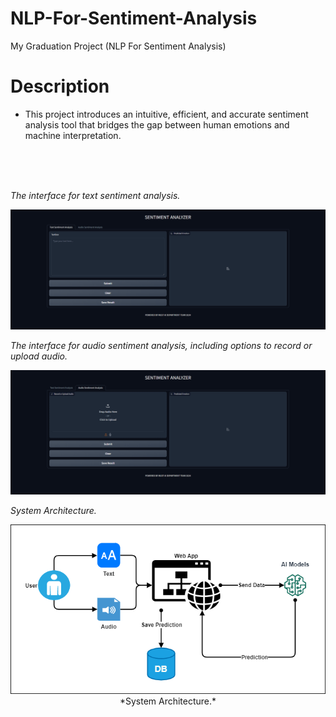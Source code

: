 # NLP-For-Sentiment-Analysis
My Graduation Project (NLP For Sentiment Analysis)

# Description

- This project introduces an intuitive, efficient, and accurate sentiment analysis tool that bridges the gap between human emotions and machine interpretation.
<br/>
<br/>
<br/>

 *The interface for text sentiment analysis.*
<p align="center">
  <img src="https://github.com/AhmedAbozaid94/NLP-For-Sentiment-Analysis/blob/main/User%20Interface/Screenshot%202024-05-01%20232714.png" alt="Text Sentiment Analysis Interface">
  <br/>
</p>


  *The interface for audio sentiment analysis, including options to record or upload audio.*
<p align="center">
  <img src="https://github.com/AhmedAbozaid94/NLP-For-Sentiment-Analysis/blob/main/User%20Interface/Screenshot%202024-05-01%20232730.png" alt="Audio Sentiment Analysis Interface">
</p>

  *System Architecture.*
<p align="center">
  <img src="https://github.com/AhmedAbozaid94/NLP-For-Sentiment-Analysis/blob/main/User%20Interface/New_System_arch.png" alt="System Architecture">
  *System Architecture.*
</p>
